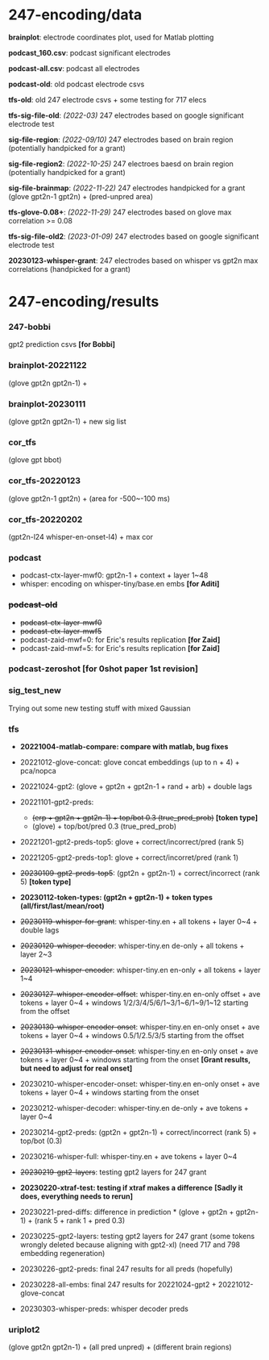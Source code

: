 # 247-encoding/data

__brainplot__: electrode coordinates plot, used for Matlab plotting

__podcast_160.csv__: podcast significant electrodes

__podcast-all.csv__: podcast all electrodes

__podcast-old__: old podcast electrode csvs

__tfs-old__: old 247 electrode csvs + some testing for 717 elecs

__tfs-sig-file-old__: *(2022-03)* 247 electrodes based on google significant electrode test

__sig-file-region__: *(2022-09/10)* 247 electrodes based on brain region (potentially handpicked for a grant)

__sig-file-region2__: *(2022-10-25)* 247 electroes baesd on brain region (potentially handpicked for a grant)

__sig-file-brainmap__: *(2022-11-22)* 247 electrodes handpicked for a grant (glove gpt2n-1 gpt2n) + (pred-unpred area)

__tfs-glove-0.08+__: *(2022-11-29)* 247 electrodes based on glove max correlation >= 0.08

__tfs-sig-file-old2__: *(2023-01-09)* 247 electrodes based on google significant electrode test

__20230123-whisper-grant__: 247 electrodes based on whisper vs gpt2n max correlations (handpicked for a grant)



# 247-encoding/results

### 247-bobbi
gpt2 prediction csvs __[for Bobbi]__

### brainplot-20221122
(glove gpt2n gpt2n-1) + 

### brainplot-20230111
(glove gpt2n gpt2n-1) + new sig list

### cor_tfs
(glove gpt bbot)

### cor_tfs-20220123
(glove gpt2n-1 gpt2n) + (area for -500~-100 ms)

### cor_tfs-20220202
(gpt2n-l24 whisper-en-onset-l4) + max cor

### podcast
- podcast-ctx-layer-mwf0: gpt2n-1 + context + layer 1~48
- whisper: encoding on whisper-tiny/base.en embs __[for Aditi]__

### ~~podcast-old~~
- ~~podcast-ctx-layer-mwf0~~
- ~~podcast-ctx-layer-mwf5~~
- podcast-zaid-mwf=0: for Eric's results replication __[for Zaid]__
- podcast-zaid-mwf=5: for Eric's results replication __[for Zaid]__

### podcast-zeroshot [for 0shot paper 1st revision]

### sig_test_new
Trying out some new testing stuff with mixed Gaussian

### tfs
- __20221004-matlab-compare: compare with matlab, bug fixes__

- 20221012-glove-concat: glove concat embeddings (up to n + 4) + pca/nopca

- 20221024-gpt2: (glove + gpt2n + gpt2n-1 + rand + arb) + double lags

- 20221101-gpt2-preds:
  - ~~(erp + gpt2n + gpt2n-1) + top/bot 0.3 (true_pred_prob)~~ __[token type]__
  - (glove) + top/bot/pred 0.3 (true_pred_prob)

- 20221201-gpt2-preds-top5: glove + correct/incorrect/pred (rank 5)

- 20221205-gpt2-preds-top1: glove + correct/incorret/pred (rank 1)

- ~~20230109-gpt2-preds-top5~~: (gpt2n + gpt2n-1) + correct/incorrect (rank 5) __[token type]__

- __20230112-token-types: (gpt2n + gpt2n-1) + token types (all/first/last/mean/root)__

- ~~20230119-whisper-for-grant~~: whisper-tiny.en + all tokens + layer 0~4 + double lags

- ~~20230120-whisper-decoder~~: whisper-tiny.en de-only + all tokens + layer 2~3

- ~~20230121-whisper-encoder~~: whisper-tiny.en en-only + all tokens + layer 1~4

- ~~20230127-whisper-encoder-offset~~: whisper-tiny.en en-only offset + ave tokens + layer 0~4 + windows 1/2/3/4/5/6/1~3/1~6/1~9/1~12 starting from the offset

- ~~20230130-whisper-encoder-onset~~: whisper-tiny.en en-only onset + ave tokens + layer 0~4 + windows 0.5/1/2.5/3/5 starting from the offset

- ~~20230131-whisper-encoder-onset~~: whisper-tiny.en en-only onset + ave tokens + layer 0~4 + windows starting from the onset __[Grant results, but need to adjust for real onset]__

- 20230210-whisper-encoder-onset: whisper-tiny.en en-only onset + ave tokens + layer 0~4 + windows starting from the onset

- 20230212-whisper-decoder: whisper-tiny.en de-only + ave tokens + layer 0~4

- 20230214-gpt2-preds: (gpt2n + gpt2n-1) + correct/incorrect (rank 5) + top/bot (0.3)

- 20230216-whisper-full: whisper-tiny.en + ave tokens + layer 0~4

- ~~20230219-gpt2-layers~~: testing gpt2 layers for 247 grant

- __20230220-xtraf-test: testing if xtraf makes a difference__ __[Sadly it does, everything needs to rerun]__

- 20230221-pred-diffs: difference in prediction * (glove + gpt2n + gpt2n-1) + (rank 5 + rank 1 + pred 0.3)

- 20230225-gpt2-layers: testing gpt2 layers for 247 grant (some tokens wrongly deleted because aligning with gpt2-xl) (need 717 and 798 embedding regeneration)

- 20230226-gpt2-preds: final 247 results for all preds (hopefully)

- 20230228-all-embs: final 247 results for 20221024-gpt2 + 20221012-glove-concat

- 20230303-whisper-preds: whisper decoder preds

### uriplot2
(glove gpt2n gpt2n-1) + (all pred unpred) + (different brain regions)